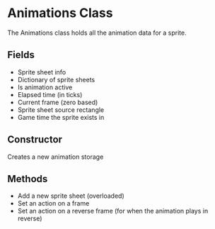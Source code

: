 # Animations Class
The Animations class holds all the animation data for a sprite.

## Fields
- Sprite sheet info
- Dictionary of sprite sheets
- Is animation active
- Elapsed time (in ticks)
- Current frame (zero based)
- Sprite sheet source rectangle
- Game time the sprite exists in

## Constructor
Creates a new animation storage

## Methods
- Add a new sprite sheet (overloaded)
- Set an action on a frame
- Set an action on a reverse frame (for when the animation plays in reverse)
